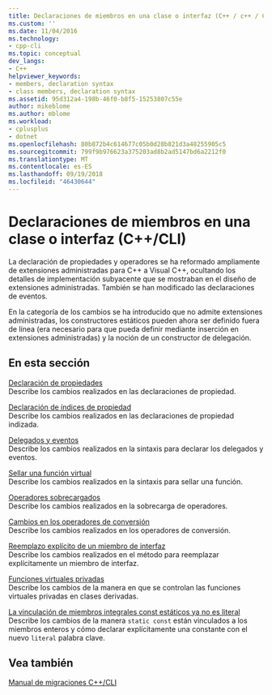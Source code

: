 ```yaml
---
title: Declaraciones de miembros en una clase o interfaz (C++ / c++ / CLI) | Microsoft Docs
ms.custom: ''
ms.date: 11/04/2016
ms.technology:
- cpp-cli
ms.topic: conceptual
dev_langs:
- C++
helpviewer_keywords:
- members, declaration syntax
- class members, declaration syntax
ms.assetid: 95d312a4-198b-46f0-b8f5-15253807c55e
author: mikeblome
ms.author: mblome
ms.workload:
- cplusplus
- dotnet
ms.openlocfilehash: 80b872b4c614677c05b0d28b821d3a48255905c5
ms.sourcegitcommit: 799f9b976623a375203ad8b2ad5147bd6a2212f0
ms.translationtype: MT
ms.contentlocale: es-ES
ms.lasthandoff: 09/19/2018
ms.locfileid: "46430644"
---
```

# <a name="member-declarations-within-a-class-or-interface-ccli"></a>Declaraciones de miembros en una clase o interfaz (C++/CLI)

La declaración de propiedades y operadores se ha reformado ampliamente de extensiones administradas para C++ a Visual C++, ocultando los detalles de implementación subyacente que se mostraban en el diseño de extensiones administradas. También se han modificado las declaraciones de eventos.

En la categoría de los cambios se ha introducido que no admite extensiones administradas, los constructores estáticos pueden ahora ser definido fuera de línea (era necesario para que pueda definir mediante inserción en extensiones administradas) y la noción de un constructor de delegación.

## <a name="in-this-section"></a>En esta sección

[Declaración de propiedades](../dotnet/property-declaration.md)<br/>
Describe los cambios realizados en las declaraciones de propiedad.

[Declaración de índices de propiedad](../dotnet/property-index-declaration.md)<br/>
Describe los cambios realizados en las declaraciones de propiedad indizada.

[Delegados y eventos](../dotnet/delegates-and-events.md)<br/>
Describe los cambios realizados en la sintaxis para declarar los delegados y eventos.

[Sellar una función virtual](../dotnet/sealing-a-virtual-function.md)<br/>
Describe los cambios realizados en la sintaxis para sellar una función.

[Operadores sobrecargados](../dotnet/overloaded-operators.md)<br/>
Describe los cambios realizados en la sobrecarga de operadores.

[Cambios en los operadores de conversión](../dotnet/changes-to-conversion-operators.md)<br/>
Describe los cambios realizados en los operadores de conversión.

[Reemplazo explícito de un miembro de interfaz](../dotnet/explicit-override-of-an-interface-member.md)<br/>
Describe los cambios realizados en el método para reemplazar explícitamente un miembro de interfaz.

[Funciones virtuales privadas](../dotnet/private-virtual-functions.md)<br/>
Describe los cambios de la manera en que se controlan las funciones virtuales privadas en clases derivadas.

[La vinculación de miembros integrales const estáticos ya no es literal](../dotnet/static-const-int-linkage-is-no-longer-literal.md)<br/>
Describe los cambios de la manera `static const` están vinculados a los miembros enteros y cómo declarar explícitamente una constante con el nuevo `literal` palabra clave.

## <a name="see-also"></a>Vea también

[Manual de migraciones C++/CLI](../dotnet/cpp-cli-migration-primer.md)